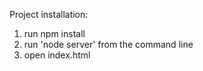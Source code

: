 Project installation: 
1. run npm install
2. run 'node server' from the command line
3. open index.html
